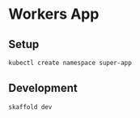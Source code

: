 # Workers App

## Setup

```bash
kubectl create namespace super-app
```

## Development

```bash
skaffold dev
```
